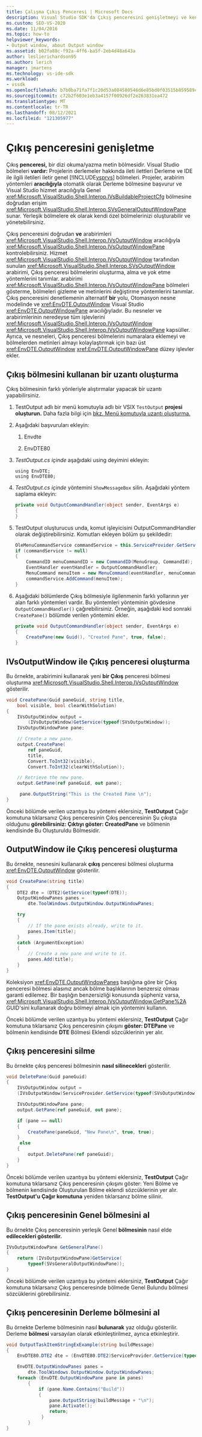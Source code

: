 ```yaml
---
title: Çalışma Çıkış Penceresi | Microsoft Docs
description: Visual Studio SDK'da Çıkış penceresini genişletmeyi ve kendi özel bölmelerinizi oluşturma ve yönetmeyi öğrenin.
ms.custom: SEO-VS-2020
ms.date: 11/04/2016
ms.topic: how-to
helpviewer_keywords:
- Output window, about Output window
ms.assetid: b02fa88c-f92a-4ff6-ba5f-2eb4d48a643a
author: leslierichardson95
ms.author: lerich
manager: jmartens
ms.technology: vs-ide-sdk
ms.workload:
- vssdk
ms.openlocfilehash: b7b0ba71fa7f1c20d53a084580546d6e85bd0f03515b859589c664e11f0910dd
ms.sourcegitcommit: c72b2f603e1eb3a4157f00926df2e263831ea472
ms.translationtype: MT
ms.contentlocale: tr-TR
ms.lasthandoff: 08/12/2021
ms.locfileid: "121305977"
---
```

# <a name="extend-the-output-window"></a>Çıkış penceresini genişletme
Çıkış **penceresi,** bir dizi okuma/yazma metin bölmesidir. Visual Studio bölmeleri **vardır:** Projelerin derlemeler hakkında ileti ilettleri Derleme ve IDE ile ilgili iletileri iletir genel [!INCLUDE[vsprvs](../code-quality/includes/vsprvs_md.md)] bölmeleri. Projeler, arabirim yöntemleri **aracılığıyla** otomatik olarak Derleme bölmesine başvurur ve Visual Studio hizmet aracılığıyla Genel <xref:Microsoft.VisualStudio.Shell.Interop.IVsBuildableProjectCfg> bölmesine doğrudan erişim  <xref:Microsoft.VisualStudio.Shell.Interop.SVsGeneralOutputWindowPane> sunar. Yerleşik bölmelere ek olarak kendi özel bölmelerinizi oluşturabilir ve yönetebilirsiniz.

 Çıkış penceresini doğrudan **ve** arabirimleri <xref:Microsoft.VisualStudio.Shell.Interop.IVsOutputWindow> aracılığıyla <xref:Microsoft.VisualStudio.Shell.Interop.IVsOutputWindowPane> kontrolebilirsiniz. Hizmet <xref:Microsoft.VisualStudio.Shell.Interop.IVsOutputWindow> tarafından sunulan <xref:Microsoft.VisualStudio.Shell.Interop.SVsOutputWindow> arabirimi, Çıkış penceresi bölmelerini oluşturma, alma ve  yok etme yöntemlerini tanımlar. arabirimi <xref:Microsoft.VisualStudio.Shell.Interop.IVsOutputWindowPane> bölmeleri gösterme, bölmeleri gizleme ve metinlerini değiştirme yöntemlerini tanımlar. Çıkış penceresini denetlemenin alternatif **bir** yolu, Otomasyon nesne modelinde ve <xref:EnvDTE.OutputWindow> Visual Studio <xref:EnvDTE.OutputWindowPane> aracılığıyladır. Bu nesneler ve arabirimlerinin neredeyse tüm işlevlerini <xref:Microsoft.VisualStudio.Shell.Interop.IVsOutputWindow> <xref:Microsoft.VisualStudio.Shell.Interop.IVsOutputWindowPane> kapsüller. Ayrıca, ve nesneleri, Çıkış penceresi bölmelerini numaralara eklemeyi ve bölmelerden metinleri almayı kolaylaştırmak için bazı üst <xref:EnvDTE.OutputWindow> <xref:EnvDTE.OutputWindowPane> düzey işlevler ekler. 

## <a name="create-an-extension-that-uses-the-output-pane"></a>Çıkış bölmesini kullanan bir uzantı oluşturma
 Çıkış bölmesinin farklı yönleriyle alıştırmalar yapacak bir uzantı yapabilirsiniz.

1. TestOutput adlı bir menü komutuyla adlı bir VSIX `TestOutput` **projesi oluşturun.** Daha fazla bilgi için [bkz. Menü komutuyla uzantı oluşturma.](../extensibility/creating-an-extension-with-a-menu-command.md)

2. Aşağıdaki başvuruları ekleyin:

    1. Envdte

    2. EnvDTE80

3. *TestOutput.cs içinde* aşağıdaki using deyimini ekleyin:

    ```f#
    using EnvDTE;
    using EnvDTE80;
    ```

4. *TestOutput.cs içinde* yöntemini `ShowMessageBox` silin. Aşağıdaki yöntem saplama ekleyin:

    ```csharp
    private void OutputCommandHandler(object sender, EventArgs e)
    {
    }
    ```

5. TestOutput oluşturucus unda, komut işleyicisini OutputCommandHandler olarak değiştirebilirsiniz. Komutları ekleyen bölüm şu şekildedir:

    ```csharp
    OleMenuCommandService commandService = this.ServiceProvider.GetService(typeof(IMenuCommandService)) as OleMenuCommandService;
    if (commandService != null)
    {
        CommandID menuCommandID = new CommandID(MenuGroup, CommandId);
        EventHandler eventHandler = OutputCommandHandler;
        MenuCommand menuItem = new MenuCommand(eventHandler, menuCommandID);
        commandService.AddCommand(menuItem);
    }
    ```

6. Aşağıdaki bölümlerde Çıkış bölmesiyle ilgilenmenin farklı yollarının yer alan farklı yöntemleri vardır. Bu yöntemleri yönteminin gövdesine `OutputCommandHandler()` çağırebilirsiniz. Örneğin, aşağıdaki kod sonraki `CreatePane()` bölümde verilen yöntemini ekler.

    ```csharp
    private void OutputCommandHandler(object sender, EventArgs e)
    {
        CreatePane(new Guid(), "Created Pane", true, false);
    }
    ```

## <a name="create-an-output-window-with-ivsoutputwindow"></a>IVsOutputWindow ile Çıkış penceresi oluşturma
 Bu örnekte, arabirimini kullanarak yeni **bir Çıkış** penceresi bölmesi oluşturma <xref:Microsoft.VisualStudio.Shell.Interop.IVsOutputWindow> gösterilir.

```csharp
void CreatePane(Guid paneGuid, string title,
    bool visible, bool clearWithSolution)
{
    IVsOutputWindow output =
        (IVsOutputWindow)GetService(typeof(SVsOutputWindow));
    IVsOutputWindowPane pane;

    // Create a new pane.
    output.CreatePane(
        ref paneGuid,
        title,
        Convert.ToInt32(visible),
        Convert.ToInt32(clearWithSolution));

    // Retrieve the new pane.
    output.GetPane(ref paneGuid, out pane);

     pane.OutputString("This is the Created Pane \n");
}
```

 Önceki bölümde verilen uzantıya bu yöntemi eklersiniz, **TestOutput** Çağır komutuna tıklarsanız Çıkış penceresinin Çıkış penceresinin Şu çıkışta  olduğunu **görebilirsiniz: Çıktıyı göster: CreatedPane** ve bölmenin kendisinde Bu Oluşturuldu Bölmesidir. 

## <a name="create-an-output-window-with-outputwindow"></a>OutputWindow ile Çıkış penceresi oluşturma
 Bu örnekte, nesnesini kullanarak **çıkış** penceresi bölmesi oluşturma <xref:EnvDTE.OutputWindow> gösterilir.

```csharp
void CreatePane(string title)
{
    DTE2 dte = (DTE2)GetService(typeof(DTE));
    OutputWindowPanes panes =
        dte.ToolWindows.OutputWindow.OutputWindowPanes;

    try
    {
        // If the pane exists already, write to it.
        panes.Item(title);
    }
    catch (ArgumentException)
    {
        // Create a new pane and write to it.
        panes.Add(title);
    }
}
```

 Koleksiyon <xref:EnvDTE.OutputWindowPanes> başlığına göre  bir Çıkış penceresi bölmesi alasınız ancak bölme başlıklarının benzersiz olması garanti edilemez. Bir başlığın benzersizliği konusunda şüpheniz varsa, <xref:Microsoft.VisualStudio.Shell.Interop.IVsOutputWindow.GetPane%2A> GUID'sini kullanarak doğru bölmeyi almak için yöntemini kullanın.

 Önceki bölümde verilen uzantıya bu yöntemi eklersiniz, **TestOutput** Çağır komutuna tıklarsanız Çıkış penceresinin çıkışını **göster: DTEPane** ve bölmenin kendisinde **DTE** Bölmesi Eklendi sözcüklerinin yer alır.

## <a name="delete-an-output-window"></a>Çıkış penceresini silme
 Bu örnekte çıkış penceresi bölmesinin **nasıl silinecekleri** gösterilir.

```csharp
void DeletePane(Guid paneGuid)
{
    IVsOutputWindow output =
    (IVsOutputWindow)ServiceProvider.GetService(typeof(SVsOutputWindow));

    IVsOutputWindowPane pane;
    output.GetPane(ref paneGuid, out pane);

    if (pane == null)
    {
        CreatePane(paneGuid, "New Pane\n", true, true);
    }
     else
    {
        output.DeletePane(ref paneGuid);
    }
}
```

 Önceki bölümde verilen uzantıya bu yöntemi eklersiniz, **TestOutput** Çağır komutuna tıklarsanız Çıkış penceresinin  çıkışını göster: Yeni  Bölme ve bölmenin kendisinde Oluşturulan Bölme eklendi sözcüklerinin yer alır. **TestOutput'u Çağır komutuna** yeniden tıklarsanız bölme silinir.

## <a name="get-the-general-pane-of-the-output-window"></a>Çıkış penceresinin Genel bölmesini al
 Bu örnekte Çıkış penceresinin yerleşik Genel **bölmesinin** nasıl elde **edilecekleri gösterilir.**

```csharp
IVsOutputWindowPane GetGeneralPane()
{
    return (IVsOutputWindowPane)GetService(
        typeof(SVsGeneralOutputWindowPane));
}
```

 Önceki bölümde verilen uzantıya bu yöntemi eklersiniz, **TestOutput** Çağır komutuna tıklarsanız Çıkış penceresinde  bölmede Genel Bulundu bölmesi sözcüklerini görebilirsiniz. 

## <a name="get-the-build-pane-of-the-output-window"></a>Çıkış penceresinin Derleme bölmesini al
 Bu örnekte Derleme bölmesinin nasıl **bulunarak** yaz olduğu gösterilir. Derleme **bölmesi** varsayılan olarak etkinleştirilmez, ayrıca etkinleştirir.

```csharp
void OutputTaskItemStringExExample(string buildMessage)
{
    EnvDTE80.DTE2 dte = (EnvDTE80.DTE2)ServiceProvider.GetService(typeof(EnvDTE.DTE));

    EnvDTE.OutputWindowPanes panes =
        dte.ToolWindows.OutputWindow.OutputWindowPanes;
    foreach (EnvDTE.OutputWindowPane pane in panes)
        {
            if (pane.Name.Contains("Build"))
            {
                pane.OutputString(buildMessage + "\n");
                pane.Activate();
                return;
             }
        }
}
```
